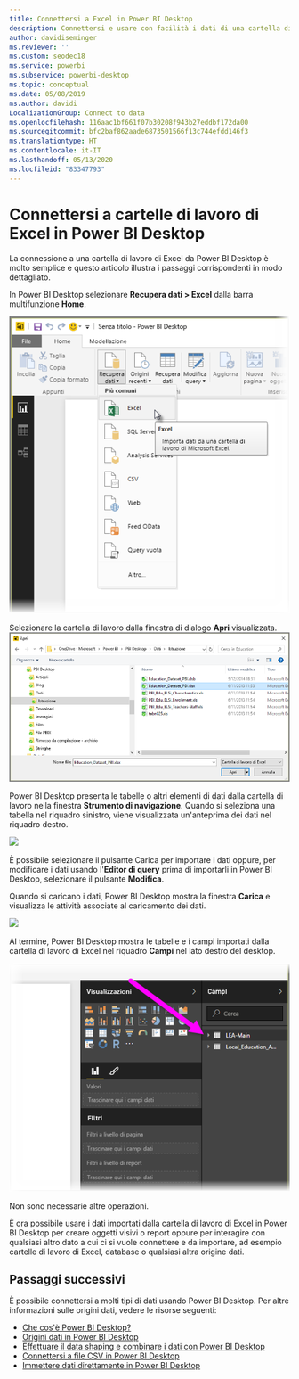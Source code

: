 ```yaml
---
title: Connettersi a Excel in Power BI Desktop
description: Connettersi e usare con facilità i dati di una cartella di lavoro di Excel in Power BI Desktop
author: davidiseminger
ms.reviewer: ''
ms.custom: seodec18
ms.service: powerbi
ms.subservice: powerbi-desktop
ms.topic: conceptual
ms.date: 05/08/2019
ms.author: davidi
LocalizationGroup: Connect to data
ms.openlocfilehash: 116aac1bf661f07b30208f943b27eddbf172da00
ms.sourcegitcommit: bfc2baf862aade6873501566f13c744efdd146f3
ms.translationtype: HT
ms.contentlocale: it-IT
ms.lasthandoff: 05/13/2020
ms.locfileid: "83347793"
---
```

# <a name="connect-to-excel-workbooks-in-power-bi-desktop"></a>Connettersi a cartelle di lavoro di Excel in Power BI Desktop
La connessione a una cartella di lavoro di Excel da Power BI Desktop è molto semplice e questo articolo illustra i passaggi corrispondenti in modo dettagliato.

In Power BI Desktop selezionare **Recupera dati > Excel** dalla barra multifunzione **Home**.

![](media/desktop-connect-excel/connect_to_excel_1.png)

Selezionare la cartella di lavoro dalla finestra di dialogo **Apri** visualizzata.
![](media/desktop-connect-excel/connect_to_excel_2.png)

Power BI Desktop presenta le tabelle o altri elementi di dati dalla cartella di lavoro nella finestra **Strumento di navigazione**. Quando si seleziona una tabella nel riquadro sinistro, viene visualizzata un'anteprima dei dati nel riquadro destro.

![](media/desktop-connect-excel/connect_to_excel_3.png)

È possibile selezionare il pulsante Carica per importare i dati oppure, per modificare i dati usando l'**Editor di query** prima di importarli in Power BI Desktop, selezionare il pulsante **Modifica**.

Quando si caricano i dati, Power BI Desktop mostra la finestra **Carica** e visualizza le attività associate al caricamento dei dati.  

![](media/desktop-connect-excel/connect_to_excel_4.png)

Al termine, Power BI Desktop mostra le tabelle e i campi importati dalla cartella di lavoro di Excel nel riquadro **Campi** nel lato destro del desktop.

![](media/desktop-connect-excel/connect_to_excel_5.png)

Non sono necessarie altre operazioni.

È ora possibile usare i dati importati dalla cartella di lavoro di Excel in Power BI Desktop per creare oggetti visivi o report oppure per interagire con qualsiasi altro dato a cui ci si vuole connettere e da importare, ad esempio cartelle di lavoro di Excel, database o qualsiasi altra origine dati.

## <a name="next-steps"></a>Passaggi successivi
È possibile connettersi a molti tipi di dati usando Power BI Desktop. Per altre informazioni sulle origini dati, vedere le risorse seguenti:

* [Che cos'è Power BI Desktop?](../fundamentals/desktop-what-is-desktop.md)
* [Origini dati in Power BI Desktop](desktop-data-sources.md)
* [Effettuare il data shaping e combinare i dati con Power BI Desktop](desktop-shape-and-combine-data.md)
* [Connettersi a file CSV in Power BI Desktop](desktop-connect-csv.md)   
* [Immettere dati direttamente in Power BI Desktop](desktop-enter-data-directly-into-desktop.md)   

